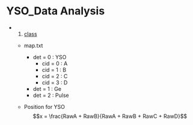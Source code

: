 # YSO_Data Analysis

  - 1. [class](./class)
      - map.txt
        - det = 0 : YSO
          - cid = 0 : A
          - cid = 1 : B
          - cid = 2 : C
          - cid = 3 : D
        - det = 1 : Ge
        - det = 2 : Pulse
          
     - Position for YSO
       $$x = \frac{RawA + RawB}{RawA + RawB + RawC + RawD}$$

